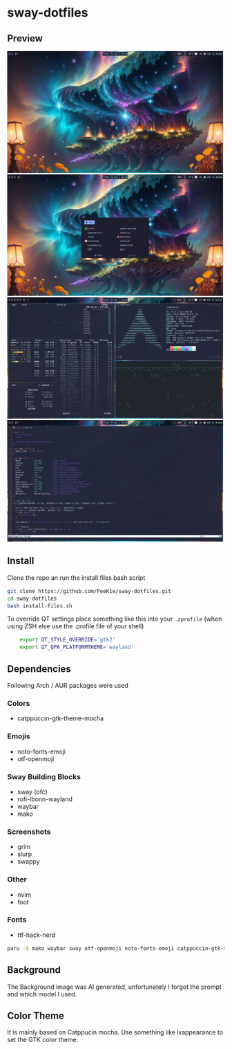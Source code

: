 # sway-dotfiles

## Preview
<p float="left">
  <img src="assets/desktop.png" width="500" />
  <img src="assets/rofi.png" width="500" /> 
  <img src="assets/shell.png" width="500" /> 
  <img src="assets/vim.png" width="500" /> 
</p>

## Install

Clone the repo an run the install files bash script

```bash
git clone https://github.com/PeeK1e/sway-dotfiles.git
cd sway-dotfiles
bash install-files.sh
```

To override QT settings place something like this into your `.zprofile` (when using ZSH else use the .profile file of your shell)
```bash
	export QT_STYLE_OVERRIDE='gtk2'
	export QT_QPA_PLATFORMTHEME='wayland'
```

## Dependencies

Following Arch / AUR packages were used

### Colors
* catppuccin-gtk-theme-mocha
### Emojis
* noto-fonts-emoji
* otf-openmoji
### Sway Building Blocks
* sway (ofc)
* rofi-lbonn-wayland
* waybar
* mako
### Screenshots
* grim
* slurp
* swappy
### Other
* nvim
* foot
### Fonts
* ttf-hack-nerd

```bash
paru -S mako waybar sway otf-openmoji noto-fonts-emoji catppuccin-gtk-theme-mocha grim slurp swappy nvim foot ttf-hack-nerd
```

## Background

The Background image was AI generated, unfortunately I forgot the prompt and which model I used.

## Color Theme

It is mainly based on Catppucin mocha. Use something like lxappearance to set the GTK color theme.
